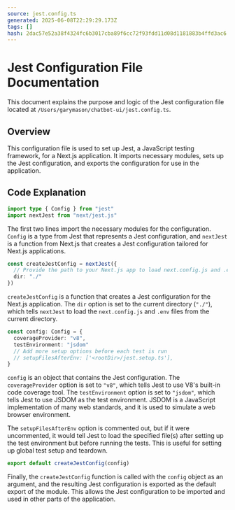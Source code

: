 ```yaml
---
source: jest.config.ts
generated: 2025-06-08T22:29:29.173Z
tags: []
hash: 2dac57e52a38f4324fc6b3017cba89f6cc72f93fdd11d08d1181883b4ffd3ac6
---
```


# Jest Configuration File Documentation

This document explains the purpose and logic of the Jest configuration file located at `/Users/garymason/chatbot-ui/jest.config.ts`.

## Overview

This configuration file is used to set up Jest, a JavaScript testing framework, for a Next.js application. It imports necessary modules, sets up the Jest configuration, and exports the configuration for use in the application.

## Code Explanation

```ts
import type { Config } from "jest"
import nextJest from "next/jest.js"
```

The first two lines import the necessary modules for the configuration. `Config` is a type from Jest that represents a Jest configuration, and `nextJest` is a function from Next.js that creates a Jest configuration tailored for Next.js applications.

```ts
const createJestConfig = nextJest({
  // Provide the path to your Next.js app to load next.config.js and .env files in your test environment
  dir: "./"
})
```

`createJestConfig` is a function that creates a Jest configuration for the Next.js application. The `dir` option is set to the current directory (`"./"`), which tells `nextJest` to load the `next.config.js` and `.env` files from the current directory.

```ts
const config: Config = {
  coverageProvider: "v8",
  testEnvironment: "jsdom"
  // Add more setup options before each test is run
  // setupFilesAfterEnv: ['<rootDir>/jest.setup.ts'],
}
```

`config` is an object that contains the Jest configuration. The `coverageProvider` option is set to `"v8"`, which tells Jest to use V8's built-in code coverage tool. The `testEnvironment` option is set to `"jsdom"`, which tells Jest to use JSDOM as the test environment. JSDOM is a JavaScript implementation of many web standards, and it is used to simulate a web browser environment.

The `setupFilesAfterEnv` option is commented out, but if it were uncommented, it would tell Jest to load the specified file(s) after setting up the test environment but before running the tests. This is useful for setting up global test setup and teardown.

```ts
export default createJestConfig(config)
```

Finally, the `createJestConfig` function is called with the `config` object as an argument, and the resulting Jest configuration is exported as the default export of the module. This allows the Jest configuration to be imported and used in other parts of the application.